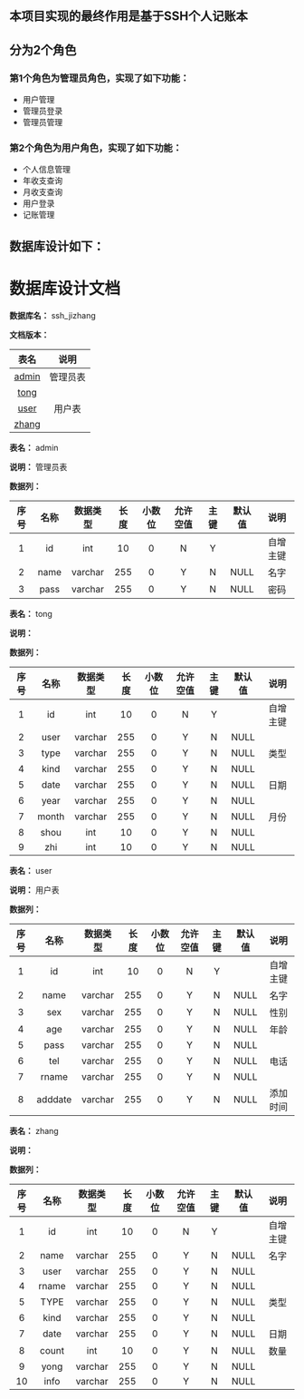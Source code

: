 ## 本项目实现的最终作用是基于SSH个人记账本
## 分为2个角色
### 第1个角色为管理员角色，实现了如下功能：
 - 用户管理
 - 管理员登录
 - 管理员管理
### 第2个角色为用户角色，实现了如下功能：
 - 个人信息管理
 - 年收支查询
 - 月收支查询
 - 用户登录
 - 记账管理
## 数据库设计如下：
# 数据库设计文档

**数据库名：** ssh_jizhang

**文档版本：** 


| 表名                  | 说明       |
| :---: | :---: |
| [admin](#admin) | 管理员表 |
| [tong](#tong) |  |
| [user](#user) | 用户表 |
| [zhang](#zhang) |  |

**表名：** <a id="admin">admin</a>

**说明：** 管理员表

**数据列：**

| 序号 | 名称 | 数据类型 |  长度  | 小数位 | 允许空值 | 主键 | 默认值 | 说明 |
| :---: | :---: | :---: | :---: | :---: | :---: | :---: | :---: | :---: |
|  1   | id |   int   | 10 |   0    |    N     |  Y   |       | 自增主键  |
|  2   | name |   varchar   | 255 |   0    |    Y     |  N   |   NULL    | 名字  |
|  3   | pass |   varchar   | 255 |   0    |    Y     |  N   |   NULL    | 密码  |

**表名：** <a id="tong">tong</a>

**说明：** 

**数据列：**

| 序号 | 名称 | 数据类型 |  长度  | 小数位 | 允许空值 | 主键 | 默认值 | 说明 |
| :---: | :---: | :---: | :---: | :---: | :---: | :---: | :---: | :---: |
|  1   | id |   int   | 10 |   0    |    N     |  Y   |       | 自增主键  |
|  2   | user |   varchar   | 255 |   0    |    Y     |  N   |   NULL    |   |
|  3   | type |   varchar   | 255 |   0    |    Y     |  N   |   NULL    | 类型  |
|  4   | kind |   varchar   | 255 |   0    |    Y     |  N   |   NULL    |   |
|  5   | date |   varchar   | 255 |   0    |    Y     |  N   |   NULL    | 日期  |
|  6   | year |   varchar   | 255 |   0    |    Y     |  N   |   NULL    |   |
|  7   | month |   varchar   | 255 |   0    |    Y     |  N   |   NULL    | 月份  |
|  8   | shou |   int   | 10 |   0    |    Y     |  N   |   NULL    |   |
|  9   | zhi |   int   | 10 |   0    |    Y     |  N   |   NULL    |   |

**表名：** <a id="user">user</a>

**说明：** 用户表

**数据列：**

| 序号 | 名称 | 数据类型 |  长度  | 小数位 | 允许空值 | 主键 | 默认值 | 说明 |
| :---: | :---: | :---: | :---: | :---: | :---: | :---: | :---: | :---: |
|  1   | id |   int   | 10 |   0    |    N     |  Y   |       | 自增主键  |
|  2   | name |   varchar   | 255 |   0    |    Y     |  N   |   NULL    | 名字  |
|  3   | sex |   varchar   | 255 |   0    |    Y     |  N   |   NULL    | 性别  |
|  4   | age |   varchar   | 255 |   0    |    Y     |  N   |   NULL    | 年龄  |
|  5   | pass |   varchar   | 255 |   0    |    Y     |  N   |   NULL    |   |
|  6   | tel |   varchar   | 255 |   0    |    Y     |  N   |   NULL    | 电话  |
|  7   | rname |   varchar   | 255 |   0    |    Y     |  N   |   NULL    |   |
|  8   | adddate |   varchar   | 255 |   0    |    Y     |  N   |   NULL    | 添加时间  |

**表名：** <a id="zhang">zhang</a>

**说明：** 

**数据列：**

| 序号 | 名称 | 数据类型 |  长度  | 小数位 | 允许空值 | 主键 | 默认值 | 说明 |
| :---: | :---: | :---: | :---: | :---: | :---: | :---: | :---: | :---: |
|  1   | id |   int   | 10 |   0    |    N     |  Y   |       | 自增主键  |
|  2   | name |   varchar   | 255 |   0    |    Y     |  N   |   NULL    | 名字  |
|  3   | user |   varchar   | 255 |   0    |    Y     |  N   |   NULL    |   |
|  4   | rname |   varchar   | 255 |   0    |    Y     |  N   |   NULL    |   |
|  5   | TYPE |   varchar   | 255 |   0    |    Y     |  N   |   NULL    | 类型  |
|  6   | kind |   varchar   | 255 |   0    |    Y     |  N   |   NULL    |   |
|  7   | date |   varchar   | 255 |   0    |    Y     |  N   |   NULL    | 日期  |
|  8   | count |   int   | 10 |   0    |    Y     |  N   |   NULL    | 数量  |
|  9   | yong |   varchar   | 255 |   0    |    Y     |  N   |   NULL    |   |
|  10   | info |   varchar   | 255 |   0    |    Y     |  N   |   NULL    |   |

